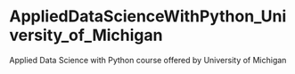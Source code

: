 # AppliedDataScienceWithPython_University_of_Michigan
Applied Data Science with Python course offered by University of Michigan 





